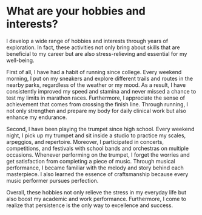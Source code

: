 # What are your hobbies and interests?

I develop a wide range of hobbies and interests through years of exploration. In fact, these activities not only bring about skills that are beneficial to my career but are also stress-relieving and essential for my well-being.

First of all, I have had a habit of running since college. Every weekend morning, I put on my sneakers and explore different trails and routes in the nearby parks, regardless of the weather or my mood. As a result, I have consistently improved my speed and stamina and never missed a chance to test my limits in marathon races. Furthermore, I appreciate the sense of achievement that comes from crossing the finish line. Through running, I not only strengthen and prepare my body for daily clinical work but also enhance my endurance.

Second, I have been playing the trumpet since high school. Every weekend night, I pick up my trumpet and sit inside a studio to practice my scales, arpeggios, and repertoire. Moreover, I participated in concerts, competitions, and festivals with school bands and orchestras on multiple occasions. Whenever performing on the trumpet, I forget the worries and get satisfaction from completing a piece of music. Through musical performance, I became familiar with the melody and story behind each masterpiece. I also learned the essence of craftsmanship because every music performer pursues perfection.

Overall, these hobbies not only relieve the stress in my everyday life but also boost my academic and work performance. Furthermore, I come to realize that persistence is the only way to excellence and success.
